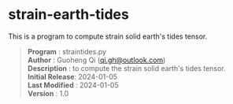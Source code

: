 # strain-earth-tides
This is a program to compute strain solid earth's tides tensor.

> **Program**        : straintides.py  
**Author**         : Guoheng Qi (qi.gh@outlook.com)  
**Description**    : to compute the strain solid earth's tides tensor.  
**Initial Release**: 2024-01-05  
**Last Modified**  : 2024-01-05  
**Version**        : 1.0
